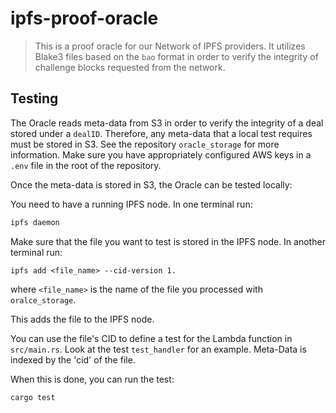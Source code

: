 # ipfs-proof-oracle

> This is a proof oracle for our Network of IPFS providers.
> It utilizes Blake3 files based on the `bao` format in order to verify the 
> integrity of challenge blocks requested from the network.

## Testing
The Oracle reads meta-data from S3 in order to verify the integrity of a deal stored under a `dealID`.
Therefore, any meta-data that a local test requires must be stored in S3. See the repository `oracle_storage` for more information.
Make sure you have appropriately configured AWS keys in a `.env` file in the root of the repository.

Once the meta-data is stored in S3, the Oracle can be tested locally:

You need to have a running IPFS node. In one terminal run:
```bash
ipfs daemon
```

Make sure that the file you want to test is stored in the IPFS node. In another terminal run:
```
ipfs add <file_name> --cid-version 1.
```
where `<file_name>` is the name of the file you processed with `oralce_storage`.

This adds the file to the IPFS node.

You can use the file's CID to define a test for the Lambda function in `src/main.rs`. Look at the test `test_handler` for an example.
Meta-Data is indexed by the 'cid' of the file.

When this is done, you can run the test:
```bash
cargo test
```